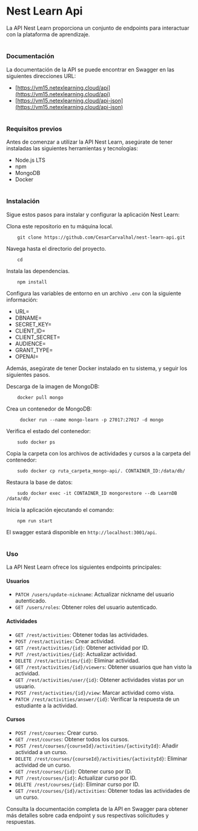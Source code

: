 # Nest Learn Api
La API Nest Learn proporciona un conjunto de endpoints para interactuar con la plataforma de aprendizaje.

 
#
### Documentación
La documentación de la API se puede encontrar en Swagger en las siguientes direcciones URL:

- [https://vm15.netexlearning.cloud/api](https://vm15.netexlearning.cloud/api)
- [https://vm15.netexlearning.cloud/api-json](https://vm15.netexlearning.cloud/api-json)

 
#
### Requisitos previos
Antes de comenzar a utilizar la API Nest Learn, asegúrate de tener instaladas las siguientes herramientas y tecnologías:

- Node.js LTS
- npm 
- MongoDB
- Docker

 
#
### Instalación
Sigue estos pasos para instalar y configurar la aplicación Nest Learn:

Clona este repositorio en tu máquina local.

		git clone https://github.com/CesarCarvalhal/nest-learn-api.git  
    
Navega hasta el directorio del proyecto.
		
		cd 
		
Instala las dependencias.
	
		npm install
	
Configura las variables de entorno en un archivo `.env` con la siguiente información:

 

- URL=
- DBNAME=
- SECRET_KEY=
- CLIENT_ID=
- CLIENT_SECRET=
- AUDIENCE=
- GRANT_TYPE=
- OPENAI=

 

Además, asegúrate de tener Docker instalado en tu sistema, y seguir los siguientes pasos.

 
Descarga de la imagen de MongoDB:

		docker pull mongo
		
Crea un contenedor de MongoDB:

		 docker run --name mongo-learn -p 27017:27017 -d mongo

Verifica el estado del contenedor:

		sudo docker ps
		
Copia la carpeta con los archivos de actividades y cursos a la carpeta del contenedor:

		sudo docker cp ruta_carpeta_mongo-api/. CONTAINER_ID:/data/db/

Restaura la base de datos:

		sudo docker exec -it CONTAINER_ID mongorestore --db LearnDB /data/db/
		
Inicia la aplicación ejecutando el comando:

		npm run start
		
El swagger estará disponible en `http://localhost:3001/api`.

 

#
### Uso
La API Nest Learn ofrece los siguientes endpoints principales:


#### Usuarios
- `PATCH /users/update-nickname`: Actualizar nickname del usuario autenticado.
- `GET /users/roles`: Obtener roles del usuario autenticado.


#### Actividades
- `GET /rest/activities`: Obtener todas las actividades.
- `POST /rest/activities`: Crear actividad.
- `GET /rest/activities/{id}`: Obtener actividad por ID.
- `PUT /rest/activities/{id}`: Actualizar actividad.
- `DELETE /rest/activities/{id}`: Eliminar actividad.
- `GET /rest/activities/{id}/viewers`: Obtener usuarios que han visto la actividad.
- `GET /rest/activities/user/{id}`: Obtener actividades vistas por un usuario.
- `POST /rest/activities/{id}/view`: Marcar actividad como vista.
- `PATCH /rest/activities/answer/{id}`: Verificar la respuesta de un estudiante a la actividad.


#### Cursos
- `POST /rest/courses`: Crear curso.
- `GET /rest/courses`: Obtener todos los cursos.
- `POST /rest/courses/{courseId}/activities/{activityId}`: Añadir actividad a un curso.
- `DELETE /rest/courses/{courseId}/activities/{activityId}`: Eliminar actividad de un curso.
- `GET /rest/courses/{id}`: Obtener curso por ID.
- `PUT /rest/courses/{id}`: Actualizar curso por ID.
- `DELETE /rest/courses/{id}`: Eliminar curso por ID.
- `GET /rest/courses/{id}/activities`: Obtener todas las actividades de un curso.

 

Consulta la documentación completa de la API en Swagger para obtener más detalles sobre cada endpoint y sus respectivas solicitudes y respuestas.
